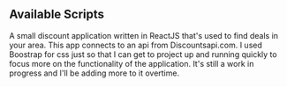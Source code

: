 ## Available Scripts

A small discount application written in ReactJS that's used to find deals in your area. This app connects to an api from Discountsapi.com. I used Boostrap for css just so that I can get to project up and running quickly to focus more on the functionality of the application. It's still a work in progress and I'll be adding more to it overtime.


